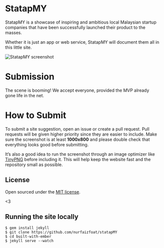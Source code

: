# StatapMY

StatapMY is a showcase of inspiring and ambitious local Malaysian startup companies that have been successfully launched their product to the masses.

Whether it is just an app or web service, StatapMY will document them all in this little site.

![StatapMY screenshot](http://i.imgur.com/GClvd3S.png)

# Submission

The scene is booming! We accept everyone, provided the MVP already gone life in the net.

# How to Submit

To submit a site suggestion, open an issue or create a pull request. Pull requests will be given higher priority since they are easier to include. Make sure the screenshot is at least **1000x800** and please double check that everything looks good before submitting.

It’s also a good idea to run the screenshot through an image optimizer like [TinyPNG](https://tinypng.com/) before including it. This will help keep the website fast and the repository small as possible.

## License

Open sourced under the [MIT license](LICENSE.md).

<3

## Running the site locally

```
$ gem install jekyll
$ git clone https://github.com/nurfaizfoat/statapMY
$ cd built-with-ember
$ jekyll serve --watch
```
